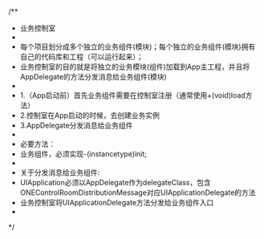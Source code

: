 /**
 *  业务控制室
 *
 *  每个项目划分成多个独立的业务组件(模块)；每个独立的业务组件(模块)拥有自己的代码库和工程（可以运行起来）；
 *  业务控制室的目的就是将独立的业务模块(组件)加载到App主工程，并且将AppDelegate的方法分发消息给业务组件(模块)
 *
 *  1.（App启动前）首先业务组件需要在控制室注册（通常使用+(void)load方法）
 *  2.控制室在App启动的时候，去创建业务实例
 *  3.AppDelegate分发消息给业务组件
 *
 *  必要方法：
 *  业务组件，必须实现-(instancetype)init;
 *
 *  关于分发消息给业务组件:
 *  UIApplication必须以AppDelegate作为delegateClass，包含ONEControlRoomDistributionMessage对应UIApplicationDelegate的方法
 *  业务控制室将UIApplicationDelegate方法分发给业务组件入口
 *
 */